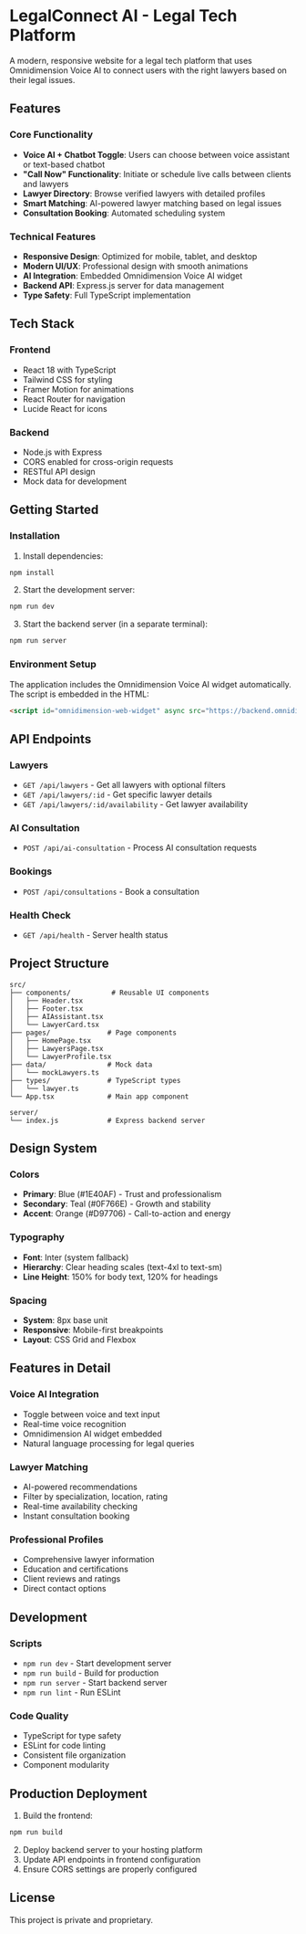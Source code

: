 # LegalConnect AI - Legal Tech Platform

A modern, responsive website for a legal tech platform that uses Omnidimension Voice AI to connect users with the right lawyers based on their legal issues.

## Features

### Core Functionality
- **Voice AI + Chatbot Toggle**: Users can choose between voice assistant or text-based chatbot
- **"Call Now" Functionality**: Initiate or schedule live calls between clients and lawyers
- **Lawyer Directory**: Browse verified lawyers with detailed profiles
- **Smart Matching**: AI-powered lawyer matching based on legal issues
- **Consultation Booking**: Automated scheduling system

### Technical Features
- **Responsive Design**: Optimized for mobile, tablet, and desktop
- **Modern UI/UX**: Professional design with smooth animations
- **AI Integration**: Embedded Omnidimension Voice AI widget
- **Backend API**: Express.js server for data management
- **Type Safety**: Full TypeScript implementation

## Tech Stack

### Frontend
- React 18 with TypeScript
- Tailwind CSS for styling
- Framer Motion for animations
- React Router for navigation
- Lucide React for icons

### Backend
- Node.js with Express
- CORS enabled for cross-origin requests
- RESTful API design
- Mock data for development

## Getting Started

### Installation

1. Install dependencies:
```bash
npm install
```

2. Start the development server:
```bash
npm run dev
```

3. Start the backend server (in a separate terminal):
```bash
npm run server
```

### Environment Setup

The application includes the Omnidimension Voice AI widget automatically. The script is embedded in the HTML:

```html
<script id="omnidimension-web-widget" async src="https://backend.omnidim.io/web_widget.js?secret_key=5ade362ec223d400ebf5e606ba911343"></script>
```

## API Endpoints

### Lawyers
- `GET /api/lawyers` - Get all lawyers with optional filters
- `GET /api/lawyers/:id` - Get specific lawyer details
- `GET /api/lawyers/:id/availability` - Get lawyer availability

### AI Consultation
- `POST /api/ai-consultation` - Process AI consultation requests

### Bookings
- `POST /api/consultations` - Book a consultation

### Health Check
- `GET /api/health` - Server health status

## Project Structure

```
src/
├── components/          # Reusable UI components
│   ├── Header.tsx
│   ├── Footer.tsx
│   ├── AIAssistant.tsx
│   └── LawyerCard.tsx
├── pages/              # Page components
│   ├── HomePage.tsx
│   ├── LawyersPage.tsx
│   └── LawyerProfile.tsx
├── data/               # Mock data
│   └── mockLawyers.ts
├── types/              # TypeScript types
│   └── lawyer.ts
└── App.tsx             # Main app component

server/
└── index.js            # Express backend server
```

## Design System

### Colors
- **Primary**: Blue (#1E40AF) - Trust and professionalism
- **Secondary**: Teal (#0F766E) - Growth and stability
- **Accent**: Orange (#D97706) - Call-to-action and energy

### Typography
- **Font**: Inter (system fallback)
- **Hierarchy**: Clear heading scales (text-4xl to text-sm)
- **Line Height**: 150% for body text, 120% for headings

### Spacing
- **System**: 8px base unit
- **Responsive**: Mobile-first breakpoints
- **Layout**: CSS Grid and Flexbox

## Features in Detail

### Voice AI Integration
- Toggle between voice and text input
- Real-time voice recognition
- Omnidimension AI widget embedded
- Natural language processing for legal queries

### Lawyer Matching
- AI-powered recommendations
- Filter by specialization, location, rating
- Real-time availability checking
- Instant consultation booking

### Professional Profiles
- Comprehensive lawyer information
- Education and certifications
- Client reviews and ratings
- Direct contact options

## Development

### Scripts
- `npm run dev` - Start development server
- `npm run build` - Build for production
- `npm run server` - Start backend server
- `npm run lint` - Run ESLint

### Code Quality
- TypeScript for type safety
- ESLint for code linting
- Consistent file organization
- Component modularity

## Production Deployment

1. Build the frontend:
```bash
npm run build
```

2. Deploy backend server to your hosting platform
3. Update API endpoints in frontend configuration
4. Ensure CORS settings are properly configured

## License

This project is private and proprietary.